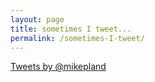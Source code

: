 ```yaml
---
layout: page
title: sometimes I tweet...
permalink: /sometimes-I-tweet/
---
```


<a class="twitter-timeline" href="https://twitter.com/mikepland" data-widget-id="627367580370604033">Tweets by @mikepland</a>
<script>!function(d,s,id){var js,fjs=d.getElementsByTagName(s)[0],p=/^http:/.test(d.location)?'http':'https';if(!d.getElementById(id)){js=d.createElement(s);js.id=id;js.src=p+"://platform.twitter.com/widgets.js";fjs.parentNode.insertBefore(js,fjs);}}(document,"script","twitter-wjs");</script>
